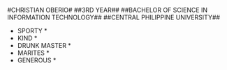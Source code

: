#CHRISTIAN OBERIO#
##3RD YEAR##
##BACHELOR OF SCIENCE IN INFORMATION TECHNOLOGY##
##CENTRAL PHILIPPINE UNIVERSITY##

* SPORTY *
* KIND *
* DRUNK MASTER *
* MARITES *
* GENEROUS *
